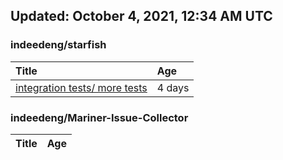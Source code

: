 ## Updated: October 4, 2021, 12:34 AM UTC


### indeedeng/starfish
|**Title**|**Age**|
|:----|:----|
|[integration tests/ more tests](https://github.com/indeedeng/starfish/issues/117)|4&nbsp;days|


### indeedeng/Mariner-Issue-Collector
|**Title**|**Age**|
|:----|:----|